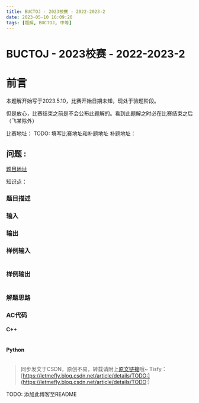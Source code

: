```yaml
---
title: BUCTOJ - 2023校赛 - 2022-2023-2
date: 2023-05-10 16:09:20
tags: [题解, BUCTOJ, 中等]
---
```


# BUCTOJ - 2023校赛 - 2022-2023-2

# 前言

本题解开始写于2023.5.10，比赛开始日期未知，现处于验题阶段。

但是放心，比赛结束之前是不会公布此题解的。看到此题解之时必在比赛结束之后（飞某除外）

比赛地址：[]() TODO: 填写比赛地址和补题地址
补题地址：[]()

## 问题 : 

[题目地址](https://buctcoder.com/problem.php?id=TODO:)

知识点：

### 题目描述



### 输入



### 输出



### 样例输入

```

```

### 样例输出

```

```

### 解题思路



### AC代码

#### C++

```cpp

```

#### Python

```python

```


> 同步发文于CSDN，原创不易，转载请附上[原文链接](https://blog.tisfy.eu.org/2023/05/10/BUCT-BUCT2023XiaoSai-2022-2023-2/)哦~
> Tisfy：[https://letmefly.blog.csdn.net/article/details/TODO:](https://letmefly.blog.csdn.net/article/details/TODO:)

TODO: 添加此博客至README
